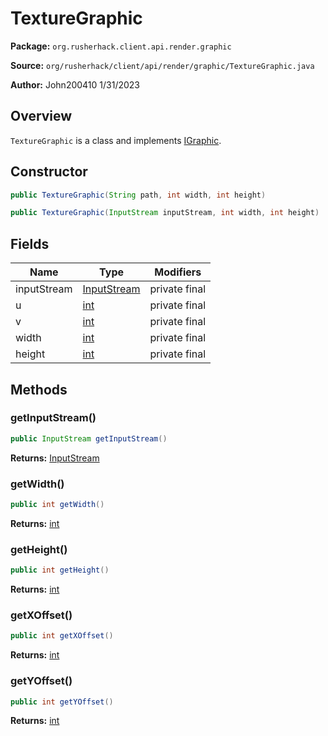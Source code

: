 # TextureGraphic

**Package:** `org.rusherhack.client.api.render.graphic`

**Source:** `org/rusherhack/client/api/render/graphic/TextureGraphic.java`

**Author:** John200410 1/31/2023



## Overview

`TextureGraphic` is a class and implements [IGraphic](/client/api/render/graphic/IGraphic.md).

## Constructor

```java
public TextureGraphic(String path, int width, int height)
```

```java
public TextureGraphic(InputStream inputStream, int width, int height)
```

## Fields

| Name | Type | Modifiers |
|------|------|----------|
| inputStream | [InputStream](https://docs.oracle.com/en/java/javase/21/docs/api/java.base/java/io/InputStream.html) | private final |
| u | [int](https://docs.oracle.com/en/java/javase/21/docs/api/java.base/java/lang/Integer.html) | private final |
| v | [int](https://docs.oracle.com/en/java/javase/21/docs/api/java.base/java/lang/Integer.html) | private final |
| width | [int](https://docs.oracle.com/en/java/javase/21/docs/api/java.base/java/lang/Integer.html) | private final |
| height | [int](https://docs.oracle.com/en/java/javase/21/docs/api/java.base/java/lang/Integer.html) | private final |


## Methods

### getInputStream()

```java
public InputStream getInputStream()
```

**Returns:** [InputStream](https://docs.oracle.com/en/java/javase/21/docs/api/java.base/java/io/InputStream.html)

### getWidth()

```java
public int getWidth()
```

**Returns:** [int](https://docs.oracle.com/en/java/javase/21/docs/api/java.base/java/lang/Integer.html)

### getHeight()

```java
public int getHeight()
```

**Returns:** [int](https://docs.oracle.com/en/java/javase/21/docs/api/java.base/java/lang/Integer.html)

### getXOffset()

```java
public int getXOffset()
```

**Returns:** [int](https://docs.oracle.com/en/java/javase/21/docs/api/java.base/java/lang/Integer.html)

### getYOffset()

```java
public int getYOffset()
```

**Returns:** [int](https://docs.oracle.com/en/java/javase/21/docs/api/java.base/java/lang/Integer.html)

